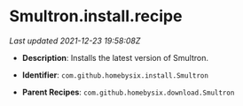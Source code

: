 # Smultron.install.recipe

_Last updated 2021-12-23 19:58:08Z_

- **Description**: Installs the latest version of Smultron.

- **Identifier**: `com.github.homebysix.install.Smultron`

- **Parent Recipes**: `com.github.homebysix.download.Smultron`